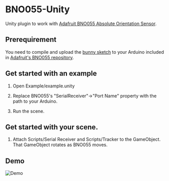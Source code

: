 # BNO055-Unity

Unity plugin to work with [Adafruit BNO055 Absolute Orientation Sensor](https://learn.adafruit.com/adafruit-bno055-absolute-orientation-sensor/overview).

## Prerequirement

You need to compile and upload the [bunny sketch](https://github.com/adafruit/Adafruit_BNO055/blob/master/examples/bunny/bunny.ino) to your Arduino included in [Adafruit's BNO055 repository](https://github.com/adafruit/Adafruit_BNO055).

## Get started with an example

1. Open Example/example.unity

2. Replace BNO055's "SerialReceiver"->"Port Name" property with the path to your Arduino.

3. Run the scene.

## Get started with your scene.

1. Attach Scripts/Serial Receiver and Scripts/Tracker to the GameObject. That GameObject rotates as BNO055 moves.

## Demo

![Demo](demo.gif)
